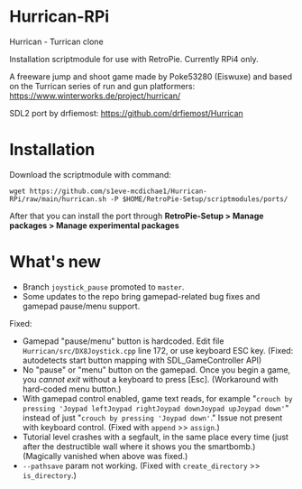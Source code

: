 # Hurrican-RPi
Hurrican - Turrican clone

Installation scriptmodule for use with RetroPie. Currently RPi4 only.

A freeware jump and shoot game made by Poke53280 (Eiswuxe) and based on the Turrican series of run and gun platformers: https://www.winterworks.de/project/hurrican/

SDL2 port by drfiemost: https://github.com/drfiemost/Hurrican

# Installation

Download the scriptmodule with command:

    wget https://github.com/s1eve-mcdichae1/Hurrican-RPi/raw/main/hurrican.sh -P $HOME/RetroPie-Setup/scriptmodules/ports/

After that you can install the port through **RetroPie-Setup > Manage packages > Manage experimental packages**

# What's new
- Branch `joystick_pause` promoted to `master`.
- Some updates to the repo bring gamepad-related bug fixes and gamepad pause/menu support.

Fixed:
- Gamepad "pause/menu" button is hardcoded. Edit file `Hurrican/src/DX8Joystick.cpp` line 172, or use keyboard ESC key. (Fixed: autodetects start button mapping with SDL_GameController API)
- No "pause" or "menu" button on the gamepad. Once you begin a game, you *cannot exit* without a keyboard to press [Esc]. (Workaround with hard-coded menu button.)
- With gamepad control enabled, game text reads, for example "`crouch by pressing 'Joypad leftJoypad rightJoypad downJoypad upJoypad down'`" instead of just "`crouch by pressing 'Joypad down'`." Issue not present with keyboard control. (Fixed with `append` >> `assign`.)
- Tutorial level crashes with a segfault, in the same place every time (just after the destructible wall where it shows you the smartbomb.) (Magically vanished when above was fixed.)
- `--pathsave` param not working. (Fixed with `create_directory` >> `is_directory`.)
